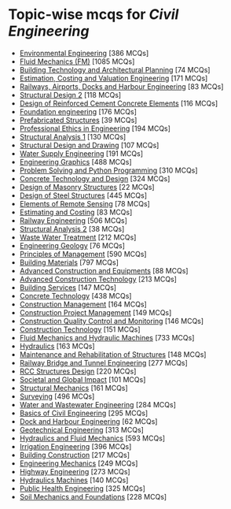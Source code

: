 # Topic-wise mcqs for *Civil Engineering*

- [Environmental Engineering](https://mcqmate.com/topic/environmental-engineering) [386 MCQs]
- [Fluid Mechanics \(FM\)](https://mcqmate.com/topic/fluid-mechanics) [1085 MCQs]
- [Building Technology and Architectural Planning](https://mcqmate.com/topic/building-technology-and-architectural-planning) [74 MCQs]
- [Estimation, Costing and Valuation Engineering](https://mcqmate.com/topic/estimation-costing-and-valuation-engineering) [171 MCQs]
- [Railways, Airports, Docks and Harbour Engineering](https://mcqmate.com/topic/railways-airports-docks-and-harbour-engineering) [83 MCQs]
- [Structural Design 2](https://mcqmate.com/topic/structural-design-ii) [118 MCQs]
- [Design of Reinforced Cement Concrete Elements](https://mcqmate.com/topic/design-of-reinforced-cement-concrete-elements) [116 MCQs]
- [Foundation engineering](https://mcqmate.com/topic/foundation-engineering) [176 MCQs]
- [Prefabricated Structures](https://mcqmate.com/topic/prefabricated-structures) [39 MCQs]
- [Professional Ethics in Engineering](https://mcqmate.com/topic/professional-ethics-in-engineering) [194 MCQs]
- [Structural Analysis 1](https://mcqmate.com/topic/structural-analysis) [130 MCQs]
- [Structural Design and Drawing](https://mcqmate.com/topic/structural-design-and-drawing) [107 MCQs]
- [Water Supply Engineering](https://mcqmate.com/topic/water-supply-engineering) [191 MCQs]
- [Engineering Graphics](https://mcqmate.com/topic/engineering-graphics) [488 MCQs]
- [Problem Solving and Python Programming](https://mcqmate.com/topic/problem-solving-and-python-programming) [310 MCQs]
- [Concrete Technology and Design](https://mcqmate.com/topic/concrete-technology-and-design) [324 MCQs]
- [Design of Masonry Structures](https://mcqmate.com/topic/design-of-masonry-structures) [22 MCQs]
- [Design of Steel Structures](https://mcqmate.com/topic/design-of-steel-structures) [445 MCQs]
- [Elements of Remote Sensing](https://mcqmate.com/topic/elements-of-remote-sensing) [78 MCQs]
- [Estimating and Costing](https://mcqmate.com/topic/estimating-and-costing) [83 MCQs]
- [Railway Engineering](https://mcqmate.com/topic/railway-engineering) [506 MCQs]
- [Structural Analysis 2](https://mcqmate.com/topic/structural-analysis-ii) [38 MCQs]
- [Waste Water Treatment](https://mcqmate.com/topic/waste-water-treatment) [212 MCQs]
- [Engineering Geology](https://mcqmate.com/topic/engineering-geology) [76 MCQs]
- [Principles of Management](https://mcqmate.com/topic/principles-of-management) [590 MCQs]
- [Building Materials](https://mcqmate.com/topic/building-materials) [797 MCQs]
- [Advanced Construction and Equipments](https://mcqmate.com/topic/advanced-construction-and-equipments) [88 MCQs]
- [Advanced Construction Technology](https://mcqmate.com/topic/advanced-construction-technology) [213 MCQs]
- [Building Services](https://mcqmate.com/topic/building-services) [147 MCQs]
- [Concrete Technology](https://mcqmate.com/topic/concrete-technology) [438 MCQs]
- [Construction Management](https://mcqmate.com/topic/construction-management) [164 MCQs]
- [Construction Project Management](https://mcqmate.com/topic/construction-project-management) [149 MCQs]
- [Construction Quality Control and Monitoring](https://mcqmate.com/topic/construction-quality-control-and-monitoring) [146 MCQs]
- [Construction Technology](https://mcqmate.com/topic/construction-technology) [151 MCQs]
- [Fluid Mechanics and Hydraulic Machines](https://mcqmate.com/topic/fluid-mechanics-and-hydraulic-machines) [733 MCQs]
- [Hydraulics](https://mcqmate.com/topic/hydraulics) [163 MCQs]
- [Maintenance and Rehabilitation of Structures](https://mcqmate.com/topic/maintenance-and-rehabilitation-of-structures) [148 MCQs]
- [Railway Bridge and Tunnel Engineering](https://mcqmate.com/topic/railway-bridge-and-tunnel-engineering) [277 MCQs]
- [RCC Structures Design](https://mcqmate.com/topic/rcc-structures-design) [220 MCQs]
- [Societal and Global Impact](https://mcqmate.com/topic/societal-and-global-impact) [101 MCQs]
- [Structural Mechanics](https://mcqmate.com/topic/structural-mechanics) [161 MCQs]
- [Surveying](https://mcqmate.com/topic/surveying) [496 MCQs]
- [Water and Wastewater Engineering](https://mcqmate.com/topic/water-and-wastewater-engineering) [284 MCQs]
- [Basics of Civil Engineering](https://mcqmate.com/topic/basics-of-civil-engineering) [295 MCQs]
- [Dock and Harbour Engineering](https://mcqmate.com/topic/dock-and-harbour-engineering) [62 MCQs]
- [Geotechnical Engineering](https://mcqmate.com/topic/geotechnical-engineering) [313 MCQs]
- [Hydraulics and Fluid Mechanics](https://mcqmate.com/topic/hydraulics-and-fluid-mechanics) [593 MCQs]
- [Irrigation Engineering](https://mcqmate.com/topic/irrigation-engineering) [396 MCQs]
- [Building Construction](https://mcqmate.com/topic/building-construction) [217 MCQs]
- [Engineering Mechanics](https://mcqmate.com/topic/engineering-mechanics) [249 MCQs]
- [Highway Engineering](https://mcqmate.com/topic/highway-engineering) [273 MCQs]
- [Hydraulics Machines](https://mcqmate.com/topic/hydraulics-machines) [140 MCQs]
- [Public Health Engineering](https://mcqmate.com/topic/public-health-engineering) [325 MCQs]
- [Soil Mechanics and Foundations](https://mcqmate.com/topic/soil-mechanics-and-foundations) [228 MCQs]
